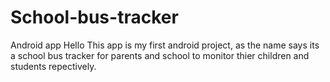 # School-bus-tracker
Android app
Hello
This app is my first android project, as the name says its a school bus tracker for parents and school to monitor thier children and students repectively.
